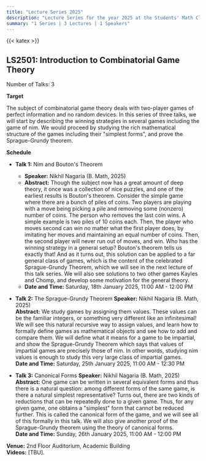 ```yaml
---
title: "Lecture Series 2025"
description: "Lecture Series for the year 2025 at the Students' Math Club at Indian Statistical Institute, Bangalore."
summary: "1 Series | 3 Lectures | 1 Speakers"
---
```


{{< katex >}}

## LS2501: Introduction to Combinatorial Game Theory

Number of Talks: 3

**Target**

The subject of combinatorial game theory deals with two-player games of perfect information and no random devices. In this series of three talks, we will start by describing the winning strategies in several games including the game of nim. We would proceed by studying the rich mathematical structure of the games including their "simplest forms", and prove the Sprague-Grundy theorem.

**Schedule**

- **Talk 1:** Nim and Bouton's Theorem

  - **Speaker:** Nikhil Nagaria (B. Math, 2025)
  - **Abstract:** Though the subject now has a great amount of deep theory, it once was a collection of nice puzzles, and one of the earliest results is Bouton's theorem. Consider the simple game where there are a bunch of piles of coins. Two players are playing with a move being picking a pile and removing some (nonzero) number of coins. The person who removes the last coin wins. A simple example is two piles of 10 coins each. Then, the player who moves second can win no matter what the first player does, by imitating her moves and maintaining an equal number of coins. Then, the second player will never run out of moves, and win. Who has the winning strategy in a general setup? Bouton's theorem tells us exactly that! And as it turns out, this solution can be applied to a far general class of games, which is the content of the celebrated Sprague-Grundy Theorem, which we will see in the next lecture of this talk series. We will also see solutions to two other games Kayles and Chomp, and develop some motivation for the general theory.
  - **Date and Time:** Saturday, 18th January 2025, 11:00 AM - 12:00 PM

- **Talk 2:** The Sprague-Grundy Theorem
  **Speaker:** Nikhil Nagaria (B. Math, 2025)  
  **Abstract:** We study games by assigning them values. These values can be the familiar integers, or something very different like an infinitesimal! We will see this natural recursive way to assign values, and learn how to formally define games as mathematical objects and see how to add and compare them. We will define what it means for a game to be impartial, and show the Sprague-Grundy Theorem which says that values of impartial games are precisely those of nim. In other words, studying nim values is enough to study this very large class of impartial games.  
  **Date and Time:** Saturday, 25th January 2025, 11:00 AM - 12:30 PM

- **Talk 3:** Canonical Forms
  **Speaker:** Nikhil Nagaria (B. Math, 2025)  
  **Abstract:** One game can be written in several equivalent forms and thus there is a natural question: among different forms of the same game, is there a natural simplest representative? Turns out, there are two kinds of reductions that can be repeatedly done to a given game. Thus, for any given game, one obtains a "simplest" form that cannot be reduced further. This is called the canonical form of the game, and we will see all of this formally in this talk. We will also give another proof of the Sprague-Grundy theorem using the theory of canonical forms.  
  **Date and Time:** Sunday, 26th January 2025, 11:00 AM - 12:00 PM

**Venue:** 2nd Floor Auditorium, Academic Building  
**Videos:** [TBU].
